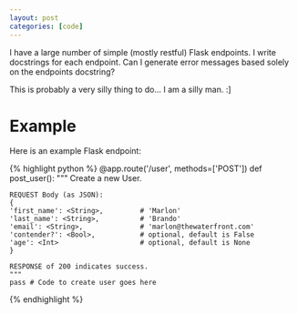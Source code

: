 ```yaml
---
layout: post
categories: [code]
---
```

I have a large number of simple (mostly restful) Flask endpoints. I write docstrings for each endpoint. Can I generate error messages based solely on the endpoints docstring?

This is probably a very silly thing to do... I am a silly man. :]

# Example

Here is an example Flask endpoint:

{% highlight python %}
@app.route('/user', methods=['POST'])
def post_user():
    """
    Create a new User.

    REQUEST Body (as JSON):
    {
    'first_name': <String>,         # 'Marlon'
    'last_name': <String>,          # 'Brando'
    'email': <String>,              # 'marlon@thewaterfront.com'
    'contender?': <Bool>,           # optional, default is False
    'age': <Int>                    # optional, default is None
    }

    RESPONSE of 200 indicates success.
    """
    pass # Code to create user goes here
{% endhighlight %}
